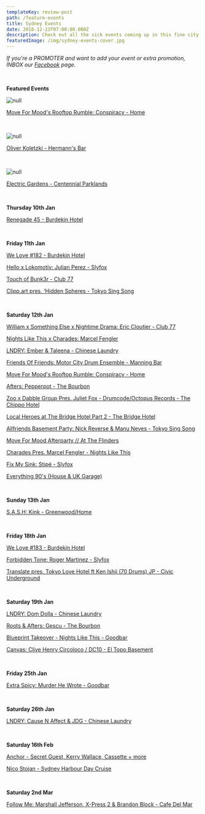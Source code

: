 ```yaml
---
templateKey: review-post
path: /feature-events
title: Sydney Events
date: 2018-12-23T07:00:00.000Z
description: Check out all the sick events coming up in this fine city!
featuredImage: /img/sydney-events-cover.jpg
---
```

_If you're a PROMOTER and want to add your event or extra promotion, INBOX our [Facebook](https://www.facebook.com/ravereviewz) page._

<br>

**Featured Events**

![null](/img/mood.jpg)

[Move For Mood's Rooftop Rumble: Conspiracy - Home](https://www.facebook.com/events/315234675975835/)

<br>

![null](/img/oliver.jpg)

[Oliver Koletzki - Hermann's Bar](https://www.facebook.com/events/2146058515712196/)

<br>

![null](/img/eg.jpg)

[Electric Gardens - Centennial Parklands](https://www.facebook.com/events/284358658959133/)

<br>

**Thursday 10th Jan**

[Renegade 45 - Burdekin Hotel](https://www.facebook.com/events/1414443122019583/)

<br>

**Friday 11th Jan**

[We Love #182 - Burdekin Hotel](https://www.facebook.com/events/2107314242688256/)

[Hello x Lokomotiv: Julian Perez - Slyfox](https://www.facebook.com/events/581241565651553/)

[Touch of Bunk3r - Club 77](https://www.facebook.com/events/2244911882453102/)

[Clipp.art pres. ‘Hidden Spheres - Tokyo Sing Song](https://www.facebook.com/events/561872727608767/)

<br>

**Saturday 12th Jan**

[William x Something Else x Nightime Drama: Eric Cloutier - Club 77](https://www.facebook.com/events/295005471126187/)

[Nights Like This x Charades: Marcel Fengler](https://www.facebook.com/events/754650794916220/)

[LNDRY: Ember & Taleena - Chinese Laundry](https://www.facebook.com/events/524043488101256)

[Friends Of Friends: Motor City Drum Ensemble - Manning Bar](https://www.facebook.com/events/350118145575661/)

[Move For Mood's Rooftop Rumble: Conspiracy - Home](https://www.facebook.com/events/315234675975835/)

[Afters: Pepperpot - The Bourbon](https://www.facebook.com/events/224792305066294/')

[Zoo x Dabble Group Pres. Juliet Fox - Drumcode/Octopus Records - The Chippo Hotel](https://www.facebook.com/events/506371759845244/)

[Local Heroes at The Bridge Hotel Part 2 - The Bridge Hotel](https://www.facebook.com/events/1999746566758565/)

[Allfriends Basement Party: Nick Reverse & Manu Neves - Tokyo Sing Song](https://www.facebook.com/events/1938582763118165/)

[Move For Mood Afterparty // At The Flinders](https://www.facebook.com/events/962417110619111/)

[Charades Pres. Marcel Fengler - Nights Like This](https://www.facebook.com/events/754650794916220/)

[Fix My Sink: Stipé - Slyfox](https://www.facebook.com/events/361233281093441/)

[Everything 90's (House & UK Garage)](https://www.facebook.com/events/761371067554133/)

<br>

**Sunday 13th Jan**

[S.A.S.H: Kink - Greenwood/Home](https://www.facebook.com/events/279274252779680/)

<br>

**Friday 18th Jan**

[We Love #183 - Burdekin Hotel](https://www.facebook.com/events/2082228215422071/)

[Forbidden Tone: Roger Martinez - Slyfox](https://www.facebook.com/events/2198466726833036/)

[Translate pres, Tokyo Love Hotel ft Ken Ishii (70 Drums) JP - Civic Underground](https://www.facebook.com/events/268259673875949/)

<br>

**Saturday 19th Jan**

[LNDRY: Dom Dolla - Chinese Laundry](https://www.facebook.com/events/580687795711925/)

[Roots & Afters: Gescu - The Bourbon](https://www.facebook.com/events/739078789799808/)

[Blueprint Takeover - Nights Like This - Goodbar](https://www.facebook.com/events/324080108318623/)

[Canvas: Clive Henry Circoloco / DC10 - El Topo Basement](https://www.facebook.com/events/356915508420492/)

<br>

**Friday 25th Jan**

[Extra Spicy: Murder He Wrote - Goodbar](https://www.facebook.com/events/744341619278481/)

<br>

**Saturday 26th Jan**

[LNDRY: Cause N Affect & JDG - Chinese Laundry](https://www.facebook.com/events/2415338141871765/)

<br>

**Saturday 16th Feb**

[Anchor - Secret Guest, Kerry Wallace, Cassette + more](https://www.facebook.com/events/407885913344741/)

[Nico Stojan - Sydney Harbour Day Cruise](https://www.facebook.com/events/565024023969951/)

<br>

**Saturday 2nd Mar**

[Follow Me: Marshall Jefferson, X-Press 2 & Brandon Block - Cafe Del Mar](https://www.facebook.com/events/1998886000164449/)
